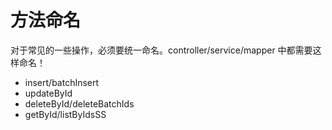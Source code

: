 # 方法命名

对于常见的一些操作，必须要统一命名。controller/service/mapper 中都需要这样命名！

- insert/batchInsert
- updateById
- deleteById/deleteBatchIds
- getById/listByIdsSS
